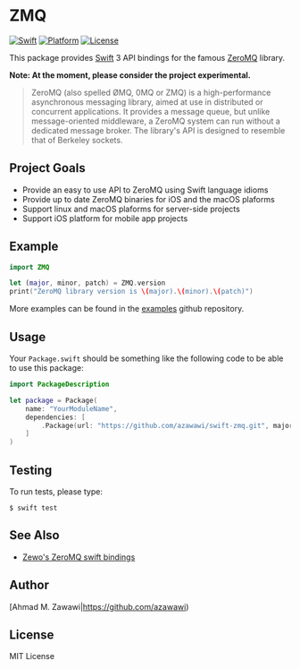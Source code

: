 # ZMQ

[![Swift][swift-badge]][swift-url]
[![Platform][platform-badge]][platform-url]
[![License][mit-badge]][mit-url]

This package provides [Swift](http://swift.org) 3 API bindings for the famous
[ZeroMQ](http://zeromq.org) library.

**Note: At the moment, please consider the project experimental.**

> ZeroMQ (also spelled ØMQ, 0MQ or ZMQ) is a high-performance asynchronous
> messaging library, aimed at use in distributed or concurrent applications. It
> provides a message queue, but unlike message-oriented middleware, a ZeroMQ
> system can run without a dedicated message broker. The library's API is
> designed to resemble that of Berkeley sockets.

## Project Goals

- Provide an easy to use API to ZeroMQ using Swift language idioms
- Provide up to date ZeroMQ binaries for iOS and the macOS plaforms
- Support linux and macOS plaforms for server-side projects
- Support iOS platform for mobile app projects

## Example

```swift
import ZMQ

let (major, minor, patch) = ZMQ.version
print("ZeroMQ library version is \(major).\(minor).\(patch)")
```

More examples can be found in the
[examples](https://github.com/azawawi/swift-zmq-examples) github repository.

## Usage

Your `Package.swift` should be something like the following code to be able to
use this package:

```swift
import PackageDescription

let package = Package(
    name: "YourModuleName",
    dependencies: [
        .Package(url: "https://github.com/azawawi/swift-zmq.git", majorVersion: 0, minor: 1),
    ]
)
```

## Testing

To run tests, please type:
```
$ swift test
```

## See Also

- [Zewo's ZeroMQ swift bindings](https://github.com/ZewoGraveyard/ZeroMQ)

## Author

[Ahmad M. Zawawi|https://github.com/azawawi)

## License

MIT License

[swift-badge]: https://img.shields.io/badge/Swift-3.0-orange.svg?style=flat
[swift-url]: https://swift.org
[platform-badge]: https://img.shields.io/badge/Platforms-OS%20X%20--%20Linux-lightgray.svg?style=flat
[platform-url]: https://swift.org
[mit-badge]: https://img.shields.io/badge/License-MIT-blue.svg?style=flat
[mit-url]: https://tldrlegal.com/license/mit-license
